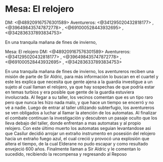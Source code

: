 # Mesa: El relojero
DM: <@489209167576301589> 
Aventureros: <@341295020432818177> , <@396498435747872778> , <@691000528443932695> , <@342836337893834753> 

En una tranquila mañana de fines de invierno, 

Mesa: El relojero
DM: <@489209167576301589> 
Aventureros: <@341295020432818177> , <@396498435747872778> , <@691000528443932695> , <@342836337893834753> 

En una tranquila mañana de fines de invierno, los aventureros reciben una misión de parte de Sir Aldric, para más información lo buscan en el cuartel y este les explica que necesita que gente ajena a la guardia investigue a un sujeto al cual llaman el relojero, ya que hay sospechas de que podría estar en temas turbios y era posible que gente de la guardia estuviera involucrada.
Al llegar a su taller,  los vecinos comentan que es un tipo raro pero que nunca les hizo nada malo, y que hace un tiempo se encerró y no vé a nadie. Luego de entrar al taller utilizando subterfugio, los aventureros se ven obligados a luchar al llamar la atención de los automatas. Al finalizar el combate continuan la investigación y descubren un pasaje oculto que los lleva debajo del taller, donde enfrentan a mas automatas y al propio relojero. 
Con este último muerto los automatas seguian levantandose asi que Casílur decidió arrojar un extraño instrumento en posesión del relojero hacia un extraño fuego azul, el cual creció y provocó una explosión que altera el tiempo, de la cual Elderane no pudo escapar y como resultado envejeció 600 años.
Finalmente llaman a Sir Aldric y le comentan lo sucedido, recibiendo la recompensa y regresando al Reposo

